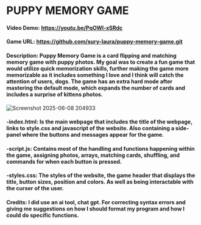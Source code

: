 # PUPPY MEMORY GAME
#### Video Demo: https://youtu.be/PqOWI-xSRdc
#### Game URL: https://github.com/sury-laura/puppy-memory-game.git
#### Description: Puppy Memory Game is a card flipping and matching memory game with puppy photos. My goal was to create a fun game that would utilize quick memorization skills, further making the game more memorizable as it includes something I love and I think will catch the attention of users, dogs. The game has an extra hard mode after mastering the default mode, which expands the number of cards and includes a surprise of kittens photos.
![Screenshot 2025-06-08 204933](https://github.com/user-attachments/assets/896e447d-b84c-446a-ac48-a5fc5f6a64d0)
#### -index.html: Is the main webpage that includes the title of the webpage, links to style.css and javascript of the website. Also containing a side-panel where the buttons and messages appear for the game.
#### -script.js: Contains most of the handling and functions happening within the game, assigning photos, arrays, matching cards, shuffling, and commands for when each button is pressed.
#### -styles.css: The styles of the website, the game header that displays the title, button sizes, position and colors. As well as being interactable with the curser of the user.
#### Credits: I did use an ai tool, chat gpt. For correcting syntax errors and giving me suggestions on how I should format my program and how I could do specific functions.
